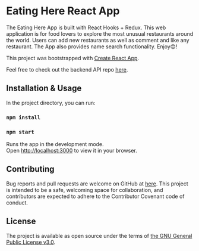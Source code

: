 # Eating Here React App

The Eating Here App is built with React Hooks + Redux. This web application is for food lovers to explore the most unusual restaurants around the world. Users can add new restaurants as well as comment and like any restaurant. The App also provides name search functionality. Enjoy😊!

This project was bootstrapped with [Create React App](https://github.com/facebook/create-react-app).

Feel free to check out the backend API repo <a href="https://github.com/lena0128/eat-here-rails-api-backend">here</a>.

## Installation & Usage

In the project directory, you can run:
### `npm install`
### `npm start`

Runs the app in the development mode.\
Open [http://localhost:3000](http://localhost:3000) to view it in your browser.

## Contributing

Bug reports and pull requests are welcome on GitHub at <a href="https://github.com/lena0128/eat-here-react-app">here</a>. This project is intended to be a safe, welcoming space for collaboration, and contributors are expected to adhere to the Contributor Covenant code of conduct.

## License

The project is available as open source under the terms of <a href="https://www.gnu.org/licenses/gpl-3.0.en.html">the GNU General Public License v3.0</a>.



